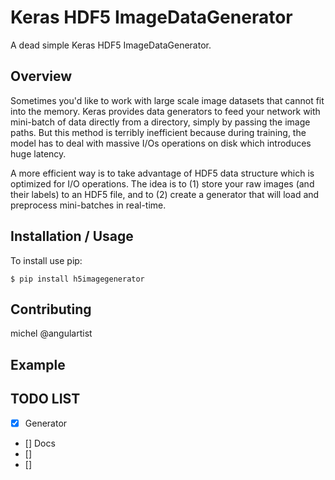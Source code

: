 Keras HDF5 ImageDataGenerator
===============================

A dead simple Keras HDF5 ImageDataGenerator.

Overview
--------

Sometimes you'd like to work with large scale image datasets that cannot fit into the memory. Keras provides data generators to feed your network with mini-batch of data directly from a directory, simply by passing the image paths. But this method is terribly inefficient because during training, the model has to deal with massive I/Os operations on disk which introduces huge latency.

A more efficient way is to take advantage of HDF5 data structure which is optimized for I/O operations. The idea is to (1) store your raw images (and their labels) to an HDF5 file, and to (2) create a generator that will load and preprocess mini-batches in real-time.

Installation / Usage
--------------------

To install use pip:

    $ pip install h5imagegenerator
    
Contributing
------------

michel @angulartist

Example
-------



TODO LIST
-------
* [x] Generator
* [] Docs
* [] 
* [] 
